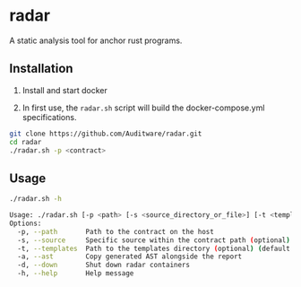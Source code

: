 # radar

A static analysis tool for anchor rust programs.

## Installation

1) Install and start docker

2) In first use, the `radar.sh` script will build the docker-compose.yml specifications.

```bash
git clone https://github.com/Auditware/radar.git
cd radar
./radar.sh -p <contract>
```

## Usage
```bash
./radar.sh -h

Usage: ./radar.sh [-p <path> [-s <source_directory_or_file>] [-t <templates_directory>]] [-d]
Options:
  -p, --path       Path to the contract on the host
  -s, --source     Specific source within the contract path (optional) (default - project root)
  -t, --templates  Path to the templates directory (optional) (default - builtin_templates folder)
  -a, --ast        Copy generated AST alongside the report
  -d, --down       Shut down radar containers
  -h, --help       Help message
```